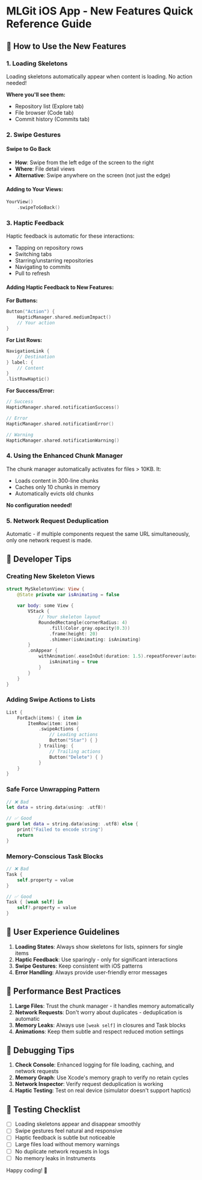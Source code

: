 # MLGit iOS App - New Features Quick Reference Guide

## 🎯 How to Use the New Features

### 1. Loading Skeletons
Loading skeletons automatically appear when content is loading. No action needed!

**Where you'll see them:**
- Repository list (Explore tab)
- File browser (Code tab)
- Commit history (Commits tab)

### 2. Swipe Gestures

#### Swipe to Go Back
- **How**: Swipe from the left edge of the screen to the right
- **Where**: File detail views
- **Alternative**: Swipe anywhere on the screen (not just the edge)

#### Adding to Your Views:
```swift
YourView()
    .swipeToGoBack()
```

### 3. Haptic Feedback

Haptic feedback is automatic for these interactions:
- Tapping on repository rows
- Switching tabs
- Starring/unstarring repositories
- Navigating to commits
- Pull to refresh

#### Adding Haptic Feedback to New Features:

**For Buttons:**
```swift
Button("Action") {
    HapticManager.shared.mediumImpact()
    // Your action
}
```

**For List Rows:**
```swift
NavigationLink {
    // Destination
} label: {
    // Content
}
.listRowHaptic()
```

**For Success/Error:**
```swift
// Success
HapticManager.shared.notificationSuccess()

// Error
HapticManager.shared.notificationError()

// Warning
HapticManager.shared.notificationWarning()
```

### 4. Using the Enhanced Chunk Manager

The chunk manager automatically activates for files > 10KB. It:
- Loads content in 300-line chunks
- Caches only 10 chunks in memory
- Automatically evicts old chunks

**No configuration needed!**

### 5. Network Request Deduplication

Automatic - if multiple components request the same URL simultaneously, only one network request is made.

## 🔧 Developer Tips

### Creating New Skeleton Views
```swift
struct MySkeletonView: View {
    @State private var isAnimating = false
    
    var body: some View {
        VStack {
            // Your skeleton layout
            RoundedRectangle(cornerRadius: 4)
                .fill(Color.gray.opacity(0.3))
                .frame(height: 20)
                .shimmer(isAnimating: isAnimating)
        }
        .onAppear {
            withAnimation(.easeInOut(duration: 1.5).repeatForever(autoreverses: true)) {
                isAnimating = true
            }
        }
    }
}
```

### Adding Swipe Actions to Lists
```swift
List {
    ForEach(items) { item in
        ItemRow(item: item)
            .swipeActions {
                // Leading actions
                Button("Star") { }
            } trailing: {
                // Trailing actions
                Button("Delete") { }
            }
    }
}
```

### Safe Force Unwrapping Pattern
```swift
// ❌ Bad
let data = string.data(using: .utf8)!

// ✅ Good
guard let data = string.data(using: .utf8) else {
    print("Failed to encode string")
    return
}
```

### Memory-Conscious Task Blocks
```swift
// ❌ Bad
Task {
    self.property = value
}

// ✅ Good
Task { [weak self] in
    self?.property = value
}
```

## 📱 User Experience Guidelines

1. **Loading States**: Always show skeletons for lists, spinners for single items
2. **Haptic Feedback**: Use sparingly - only for significant interactions
3. **Swipe Gestures**: Keep consistent with iOS patterns
4. **Error Handling**: Always provide user-friendly error messages

## 🚀 Performance Best Practices

1. **Large Files**: Trust the chunk manager - it handles memory automatically
2. **Network Requests**: Don't worry about duplicates - deduplication is automatic
3. **Memory Leaks**: Always use `[weak self]` in closures and Task blocks
4. **Animations**: Keep them subtle and respect reduced motion settings

## 🐛 Debugging Tips

1. **Check Console**: Enhanced logging for file loading, caching, and network requests
2. **Memory Graph**: Use Xcode's memory graph to verify no retain cycles
3. **Network Inspector**: Verify request deduplication is working
4. **Haptic Testing**: Test on real device (simulator doesn't support haptics)

## 📝 Testing Checklist

- [ ] Loading skeletons appear and disappear smoothly
- [ ] Swipe gestures feel natural and responsive
- [ ] Haptic feedback is subtle but noticeable
- [ ] Large files load without memory warnings
- [ ] No duplicate network requests in logs
- [ ] No memory leaks in Instruments

Happy coding! 🎉